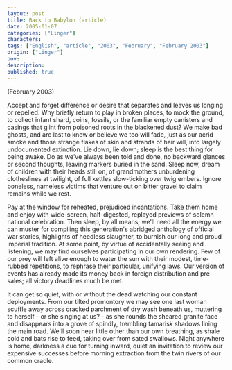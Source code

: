 ```yaml
---
layout: post
title: Back to Babylon (article)
date: 2005-01-07
categories: ["Linger"]
characters: 
tags: ["English", "article", "2003", "February", "February 2003"]
origin: ["Linger"]
pov: 
description: 
published: true
---
```


(February 2003)

Accept and forget difference or desire that separates and leaves us longing or repelled. Why briefly return to play in broken places, to mock the ground, to collect infant shard, coins, fossils, or the familiar empty canisters and casings that glint from poisoned roots in the blackened dust? We make bad ghosts, and are last to know or believe we too will fade, just as our acrid smoke and those strange flakes of skin and strands of hair will, into largely undocumented extinction. Lie down, lie down; sleep is the best thing for being awake. Do as we've always been told and done, no backward glances or second thoughts, leaving markers buried in the sand. Sleep now, dream of children with their heads still on, of grandmothers unburdening clotheslines at twilight, of full kettles slow-ticking over twig embers. Ignore boneless, nameless victims that venture out on bitter gravel to claim remains while we rest.

Pay at the window for reheated, prejudiced incantations. Take them home and enjoy with wide-screen, half-digested, replayed previews of solemn national celebration. Then sleep, by all means; we'll need all the energy we can muster for compiling this generation's abridged anthology of official war stories, highlights of heedless slaughter, to burnish our long and proud imperial tradition. At some point, by virtue of accidentally seeing and listening, we may find ourselves participating in our own rendering. Few of our prey will left alive enough to water the sun with their modest, time-rubbed repetitions, to rephrase their particular, unifying laws. Our version of events has already made its money back in foreign distribution and pre-sales; all victory deadlines much be met.

It can get so quiet, with or without the dead watching our constant deployments. From our tilted promontory we may see one last woman scuffle away across cracked parchment of dry wash beneath us, muttering to herself - or she singing at us? - as she rounds the sheared granite face and disappears into a grove of spindly, trembling tamarisk shadows lining the main road. We'll soon hear little other than our own breathing, as shale cold and bats rise to feed, taking over from sated swallows. Night anywhere is home, darkness a cue for turning inward, quiet an invitation to review our expensive successes before morning extraction from the twin rivers of our common cradle.
